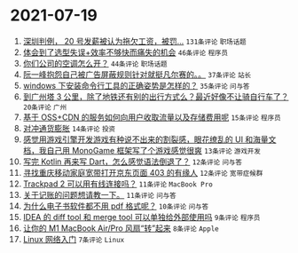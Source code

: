 # 2021-07-19

1. [深圳判例， 20 号发薪被认为拖欠工资，被罚...](https://www.v2ex.com/t/790299) `131条评论` `职场话题`
1. [体会到了选型失误+效率不够快而痛失的机会](https://www.v2ex.com/t/790304) `46条评论` `程序员`
1. [你们公司的空调怎么开？](https://www.v2ex.com/t/790284) `44条评论` `职场话题`
1. [阮一峰抱怨自己被广告屏蔽规则针对就挺凡尔赛的。。](https://www.v2ex.com/t/790313) `37条评论` `站长`
1. [windows 下安装命令行工具的正确姿势是怎样的？](https://www.v2ex.com/t/790320) `35条评论` `问与答`
1. [到广州塔 3 公里，除了地铁还有别的出行方式么？最近好像不让骑自行车了？](https://www.v2ex.com/t/790295) `20条评论` `广州`
1. [基于 OSS+CDN 的服务如何向用户收取流量以及存储费用呢](https://www.v2ex.com/t/790318) `15条评论` `程序员`
1. [对冲通货膨胀](https://www.v2ex.com/t/790344) `14条评论` `投资`
1. [感觉用游戏引擎开发游戏有种说不出来的割裂感，眼花缭乱的 UI 和海量文档，我自己用 MonoGame 框架写了个游戏感觉很爽](https://www.v2ex.com/t/790323) `13条评论` `游戏开发`
1. [写完 Kotlin 再来写 Dart，怎么感觉语法倒退了？](https://www.v2ex.com/t/790324) `12条评论` `问与答`
1. [寻找重庆移动家庭宽带打开京东页面 403 的有缘人](https://www.v2ex.com/t/790297) `12条评论` `宽带症候群`
1. [Trackpad 2 可以用有线连接吗？](https://www.v2ex.com/t/790309) `11条评论` `MacBook Pro`
1. [关于记账的问题想请教一下。](https://www.v2ex.com/t/790296) `11条评论` `问与答`
1. [为什么电子书软件都不用 pdf 格式呢？](https://www.v2ex.com/t/790287) `10条评论` `问与答`
1. [IDEA 的 diff tool 和 merge tool 可以单独给外部使用吗](https://www.v2ex.com/t/790317) `9条评论` `程序员`
1. [让你的 M1 MacBook Air/Pro 风扇“转”起来](https://www.v2ex.com/t/790303) `8条评论` `Apple`
1. [Linux 网络入门](https://www.v2ex.com/t/790319) `7条评论` `Linux`
